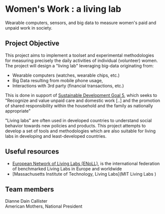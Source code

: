 # Women's Work : a living lab
Wearable computers, sensors, and big data to measure women's paid and unpaid work in society.

Project Objective
------------
This project aims to implement a toolset and experimental methodologies for measuring precisely the daily activities of individual (volunteer) women. The project will design a "living lab" leveraging big-data originating from: 

- Wearable computers (watches, wearable chips, etc.)
- Big Data resulting from mobile phone usage,
- Interactions with 3rd party (financial transactions, etc.)

This is done in support of [Sustainable Development Goal 5](http://www.un.org/sustainabledevelopment/gender-equality/), which seeks to "Recognize and value unpaid care and domestic work [..] and the promotion of shared responsibility within the household and the family as nationally appropriate"

"Living labs" are often used in developed countries to understand social behavior towards new policies and products. This project attempts to develop a set of tools and methodologies which are also suitable for living labs in developing and least-developed countries.



Useful resources
------------

- [European Network of Living Labs (ENoLL)](http://www.openlivinglabs.eu/), is the international federation of benchmarked Living Labs in Europe and worldwide
- [Massachusetts Institute of Technology, Living Labs](MIT Living Labs )


Team members
------------

Dianne Dain Callister  
American Mothers, National President
